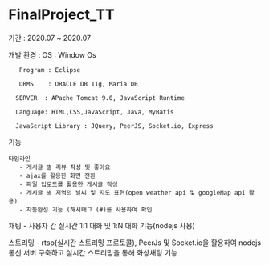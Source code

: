 # FinalProject_TT

기간 : 2020.07 ~ 2020.07

개발 환경 : OS : Window Os

       Program : Eclipse
       
       DBMS    : ORACLE DB 11g, Maria DB
      
      SERVER  : APache Tomcat 9.0, JavaScript Runtime
      
      Language: HTML,CSS,JavaScript, Java, MyBatis
      
      JavaScript Library : JQuery, PeerJS, Socket.io, Express
      
기능 

    타임라인
       - 게시글 별 리뷰 작성 및 좋아요
       - ajax를 활용한 화면 전환
       - 파일 업로드를 활용한 게시글 작성
       - 게시글 별 지역의 날씨 및 지도 표현(open weather api 및 googleMap api 활용)
       - 자동완성 기능 (해시태그 (#)를 사용하여 확인
       
   채팅 
     - 사용자 간 실시간 1:1 대화 및 1:N 대화 기능(nodejs 사용)
       
  스트리밍
     - rtsp(실시간 스트리밍 프로토콜),  PeerJs 및 Socket.io을 활용하여 nodejs통신 서버 구축하고
       실시간 스트리밍을 통해 화상채팅 기능 
